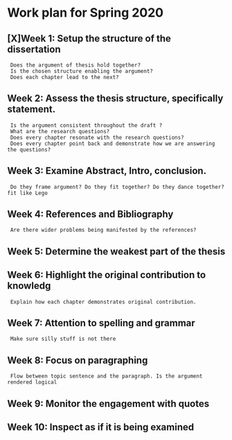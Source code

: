 #  Work plan for Spring 2020


## [X]Week 1: Setup the structure of the dissertation 

     Does the argument of thesis hold together? 
     Is the chosen structure enabling the argument?  
     Does each chapter lead to the next? 
     
## Week 2: Assess the thesis structure, specifically statement. 

     Is the argument consistent throughout the draft ? 
     What are the research questions? 
     Does every chapter resonate with the research questions?
     Does every chapter point back and demonstrate how we are answering the questions?

## Week 3: Examine Abstract, Intro, conclusion. 
     Do they frame argument? Do they fit together? Do they dance together? fit like Lego

## Week 4: References and Bibliography  
     Are there wider problems being manifested by the references? 

## Week 5: Determine the weakest part of the thesis
              
## Week 6: Highlight the original contribution to knowledg
     Explain how each chapter demonstrates original contribution. 

## Week 7: Attention to spelling and grammar
     Make sure silly stuff is not there

## Week 8: Focus on paragraphing
     Flow between topic sentence and the paragraph. Is the argument rendered logical

## Week 9: Monitor the engagement with quotes 

## Week 10: Inspect as if it is being examined 
